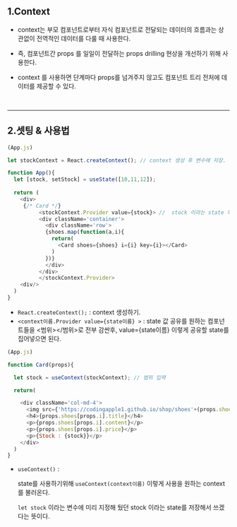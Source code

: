 ## 1.Context
- context는 부모 컴포넌트로부터 자식 컴포넌트로 전달되는 데이터의 흐름과는 상관없이 전역적인 데이터를 다룰 때 사용한다. 

- 즉,  컴포넌트간 props 를 일일이 전달하는 props drilling 현상을 개선하기 위해 사용한다. 

- context 를 사용하면 단계마다 props를 넘겨주지 않고도 컴포넌트 트리 전처에    데이터를 제공할 수 있다. 
<br>
<hr>

## 2.셋팅 & 사용법
```javascript
(App.js)

let stockContext = React.createContext(); // context 생성 후 변수에 저장.

function App(){
  let [stock, setStock] = useState([10,11,12]);
  
  return (
    <div>
     {/* Card */}
          <stockContext.Provider value={stock}> //  stock 이라는 state 의 값을 감싼 범위 내에서 공유
          <div className='container'>
            <div className='row'>
            {shoes.map(function(a,i){
              return(
                <Card shoes={shoes} i={i} key={i}></Card>
              )
            })}
            </div>
          </div>
          </stockContext.Provider>
    <div/>
  )
}
```

- `React.createContext();` : context 생성하기.
- `<context이름.Provider value={state이름} >` :  state 값 공유를 원하는 컴포넌트들을 <범위></범위>로 전부 감싼후, value={state이름} 이렇게 공유할 state를 집어넣으면 된다.

```javascript
(App.js)

function Card(props){

  let stock = useContext(stockContext); // 범위 입력

  return(

    <div className='col-md-4'>  
      <img src={'https://codingapple1.github.io/shop/shoes'+(props.shoes[props.i].id+1)+'.jpg'} width="100%" />
      <h4>{props.shoes[props.i].title}</h4>
      <p>{props.shoes[props.i].content}</p>
      <p>{props.shoes[props.i].price}</p>
      <p>{Stock : {stock}}</p> 
    </div>
  )  
}

```
- `useContext()` : 
    
    state를 사용하기위해 `useContext(context이름)` 이렇게 사용을 원하는 context를 불러온다. 

    `let stock` 이라는 변수에 미리 지정해 뒀던 stock 이라는 state를 저장해서 쓰겠다는 뜻이다. 